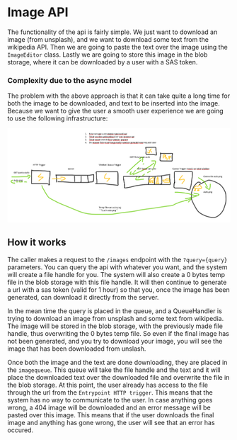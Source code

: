 # Image API
The functionality of the api is fairly simple. We just want to download an image (from unsplash), and we want to download some text from the wikipedia API. Then we are going to paste the text over the image using the ```ImageEditor``` class. Lastly we are going to store this image in the blob storage, where it can be downloaded by a user with a SAS token.

### Complexity due to the async model
The problem with the above approach is that it can take quite a long time for both the image to be downloaded, and text to be inserted into the image. Because we want to give the user a smooth user experience we are going to use the following infrastructure:

![Infrastructure](https://github.com/Mathuiss/ImageApi/blob/master/extra/Infrastructure.png)

## How it works
The caller makes a request to the ```/images``` endpoint with the ```?query={query}``` parameters. You can query the api with whatever you want, and the system will create a file handle for you. The system will also create a 0 bytes temp file in the blob storage with this file handle. It will then continue to generate a url with a sas token (valid for 1 hour) so that you, once the image has been generated, can download it directly from the server.

In the mean time the query is placed in the queue, and a QueueHandler is trying to download an image from unsplash and some text from wikipedia. The image will be stored in the blob storage, with the previously made file handle, thus overwriting the 0 bytes temp file. So even if the final image has not been generated, and you try to download your image, you will see the image that has been downloaded from unslash.

Once both the image and the text are done downloading, they are placed in the ```imagequeue```. This queue will take the file handle and the text and it will place the downloaded text over the downloaded file and overwrite the file in the blob storage. At this point, the user already has access to the file through the url from the ```Entrypoint HTTP trigger```. This means that the system has no way to communicate to the user. In case anything goes wrong, a 404 image will be downloaded and an error message will be pasted over this image. This means that if the user downloads the final image and anything has gone wrong, the user will see that an error has occured.
